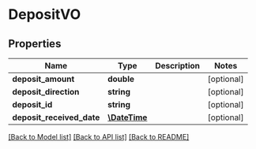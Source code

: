 # DepositVO

## Properties
Name | Type | Description | Notes
------------ | ------------- | ------------- | -------------
**deposit_amount** | **double** |  | [optional] 
**deposit_direction** | **string** |  | [optional] 
**deposit_id** | **string** |  | [optional] 
**deposit_received_date** | [**\DateTime**](\DateTime.md) |  | [optional] 

[[Back to Model list]](../README.md#documentation-for-models) [[Back to API list]](../README.md#documentation-for-api-endpoints) [[Back to README]](../README.md)


